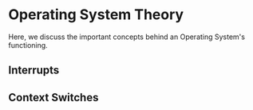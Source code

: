# Operating System Theory

Here, we discuss the important concepts behind an Operating System's functioning.


## Interrupts

## Context Switches
